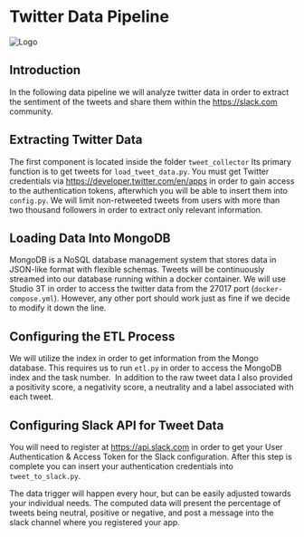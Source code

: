 # Twitter Data Pipeline
![Logo](https://techcrunch.com/wp-content/uploads/2014/08/twitter-analytics.jpg)


## Introduction

In the following data pipeline we will analyze twitter data in order to extract the sentiment of the tweets and share them within the https://slack.com community.



## Extracting Twitter Data
The first component is located inside the folder `tweet_collector` Its primary function is to get tweets for `load_tweet_data.py`. You must get Twitter credentials via https://developer.twitter.com/en/apps in order to gain access to the authentication tokens, afterwhich you will be able to insert them into `config.py`. We will limit non-retweeted tweets from users with more than two thousand followers in order to extract only relevant information. 



## Loading Data Into MongoDB
MongoDB is a NoSQL database management system that stores data in JSON-like format with flexible schemas. Tweets will be continuously streamed into our database running within a docker container. We will use Studio 3T in order to access the twitter data from the 27017 port (`docker-compose.yml`). However, any other port should work just as fine if we decide to modify it down the line. 




## Configuring the ETL Process

We will utilize the index in order to get information from the Mongo database. This requires us to run `etl.py` in order to access the MongoDB index and the task number. 
In addition to the raw tweet data I also provided a positivity score, a negativity score, a neutrality and a label associated with each tweet.



## Configuring Slack API for Tweet Data
You will need to register at https://api.slack.com in order to get your User Authentication & Access Token for the Slack configuration. After this step is complete you can insert your authentication credentials into `tweet_to_slack.py`.

The data trigger will happen every hour, but can be easily adjusted towards your individual needs. The computed data will present the percentage of tweets being neutral, positive or negative, and post a message into the slack channel where you registered your app.





